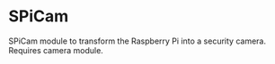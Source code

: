 # SPiCam
SPiCam module to transform the Raspberry Pi into a security camera. Requires camera module.
